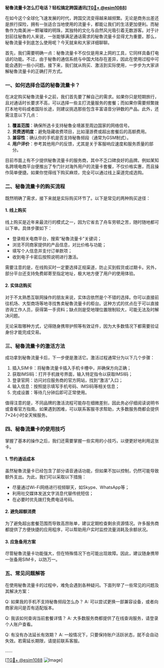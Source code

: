 **秘魯流量卡怎么打电话？轻松搞定跨国通讯[[TG💪+ @esim1088](https://t.me/s/esim1088)]**

在如今这个全球化飞速发展的时代，跨国交流变得越来越频繁。无论是商务出差还是旅行探险，拥有一张适合当地使用的流量卡，都能让我们的生活更加便利。而秘魯作为南美洲一颗璀璨的明珠，其独特的文化与自然风光吸引着无数游客。对于计划前往秘魯的人来说，一张能够满足通话需求的秘魯流量卡显得尤为重要。那么，秘魯流量卡到底怎么使用呢？今天就来和大家详细聊聊。

首先，我们需要明确一点：秘魯流量卡不仅仅是用来上网的工具，它同样具备打电话的功能。不过，由于秘魯的通信系统与中国大陆存在差异，因此在使用过程中可能会遇到一些小问题。接下来，我们就从购买、激活到实际使用，一步步为大家讲解秘魯流量卡的正确打开方式。

### 一、如何选择合适的秘魯流量卡？

在决定购买秘魯流量卡之前，我们首先要了解自己的需求。如果你只是短期旅行，且对通话时长要求不高，可以选择一些主打流量服务的套餐；而如果你需要频繁拨打本地号码或者国际长途，则建议挑选那些包含丰富语音分钟数的产品。此外，还需注意以下几点：

1. **覆盖范围**：确保所选卡支持秘魯全境甚至周边国家的网络信号。
2. **资费透明度**：避免隐藏收费项目，比如漫游费或超出套餐后的高额费用。
3. **兼容性**：确认你的手机是否支持秘魯频段（通常为GSM制式）。
4. **用户评价**：参考其他用户的反馈，尤其是关于客服响应速度和服务质量的部分。

目前市面上有不少提供秘魯流量卡的服务商，其中不乏口碑良好的品牌。例如某知名跨境电商平台便推出了专门针对海外用户的流量卡套餐，不仅价格实惠，而且操作简单便捷。如果你觉得线下购买麻烦，完全可以通过线上渠道完成选购。

### 二、秘魯流量卡的购买流程

既然明确了需求，接下来就是实际购买环节了。以下是常见的两种购买途径：

#### 1. 线上购买
线上购买是近年来最流行的模式之一，因为它省去了舟车劳顿之苦，随时随地都可以下单。具体步骤如下：
- 登录相关电商平台，搜索“秘魯流量卡”关键词；
- 浏览不同商家提供的产品信息，对比价格与功能；
- 填写个人信息并支付订单款项；
- 收到电子卡密后按照说明进行激活。

需要注意的是，在线购买时一定要选择正规渠道，防止买到假货或过期卡。另外，部分平台还支持免费邮寄至指定地址，极大地方便了用户的使用体验。

#### 2. 实体店购买
对于不太熟悉互联网操作的朋友来说，实体店依然是个不错的选择。你可以直接前往机场、大型商场等地寻找售卖秘魯流量卡的柜台。这种方式的优点在于可以直接咨询工作人员，获得第一手资料；缺点则是受地理位置限制较大，可能无法及时解决问题。

无论采取哪种方式，记得随身携带护照等有效证件，因为大多数情况下都需要验证身份才能完成交易。

### 三、秘魯流量卡的激活方法

成功拿到秘魯流量卡后，下一步便是激活它。激活过程通常分为以下几个步骤：

1. 插入SIM卡：将秘魯流量卡插入手机卡槽中，并确保方向正确；
2. 获取IMSI码：打开手机拨号界面，输入特定指令以获取IMSI码；
3. 登录官网：访问对应服务商的官方网站，找到“激活”入口；
4. 输入信息：按照提示填写手机号码、IMSI码等相关信息；
5. 完成设置：等待几分钟后即可正常使用。

值得注意的是，不同品牌的激活流程可能存在细微差别，因此务必仔细阅读说明书或查看官方指南。如果遇到困难，可以联系客服寻求帮助，大多数服务商都会提供7×24小时全天候服务。

### 四、秘魯流量卡的使用技巧

掌握了基本的操作之后，我们还需要掌握一些实用的小技巧，以便更好地利用这张卡。

#### 1. 节约通话成本
虽然秘魯流量卡已经包含了部分语音通话功能，但如果不加以控制，仍然可能导致额外支出。为此，我们可以采取以下措施：
- 尽量通过Wi-Fi网络进行视频聊天，如Skype、WhatsApp等；
- 利用社交媒体发送文字消息代替传统短信；
- 在必要时优先拨打免费电话号码。

#### 2. 避免超额消费
为了避免超出套餐范围而导致高昂账单，建议定期检查剩余资源情况。许多服务商都提供了方便快捷的应用程序，可以帮助用户实时监控流量消耗及余额状况。

#### 3. 应急备用方案
尽管秘魯流量卡功能强大，但在特殊情况下也可能出现故障。因此，建议随身携带一张备用SIM卡，以防万一。

### 五、常见问题解答

在使用秘魯流量卡的过程中，难免会遇到各种疑问。下面列举了一些常见的问题及其解决方案：

Q: 如果我的手机不支持秘魯频段怎么办？
A: 可以尝试更换一部兼容设备，或者向商家询问是否有适配版本。

Q: 我该如何查询当前套餐详情？
A: 大多数服务商都提供了在线查询服务，请登录个人账户查看。

Q: 有没有办法延长有效期？
A: 一般情况下，只要保持账户活跃状态，就不会自动失效。若需延长期限，请提前联系客服。

……

[[TG💪+ @esim1088](https://t.me/s/esim1088) ![Image](https://i.postimg.cc/4NQfJmqS/Snipaste-2025-05-13-00-14-12.png)]